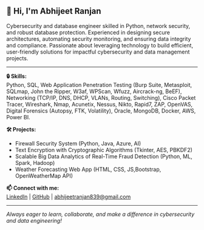 ## 👋 Hi, I'm Abhijeet Ranjan

Cybersecurity and database engineer skilled in Python, network security, and robust database protection. Experienced in designing secure architectures, automating security monitoring, and ensuring data integrity and compliance. Passionate about leveraging technology to build efficient, user-friendly solutions for impactful cybersecurity and data management projects.

---

**🔒 Skills:**  
Python, SQL, Web Application Penetration Testing (Burp Suite, Metasploit, SQLmap, John the Ripper, W3af, WPScan, Wfuzz, Aircrack-ng, BeEF), Networking (TCP/IP, DNS, DHCP, VLANs, Routing, Switching), Cisco Packet Tracer, Wireshark, Nmap, Acunetix, Nessus, Nikto, Rapid7, ZAP, OpenVAS, Digital Forensics (Autopsy, FTK, Volatility), Oracle, MongoDB, Docker, AWS, Power BI.


**🛠️ Projects:**  
- Firewall Security System (Python, Java, Azure, AI)
- Text Encryption with Cryptographic Algorithms (Tkinter, AES, PBKDF2)
- Scalable Big Data Analytics of Real-Time Fraud Detection (Python, ML, Spark, Hadoop)
- Weather Forecasting Web App (HTML, CSS, JS,Bootstrap, OpenWeatherMap API)

**📫 Connect with me:**  
[LinkedIn](https://linkedin.com/in/abhijeet-ranjan-0b9143215) | [GitHub](https://github.com/garurmaga) | abhijeetranjan839@gmail.com

---

*Always eager to learn, collaborate, and make a difference in cybersecurity and data engineering!*
